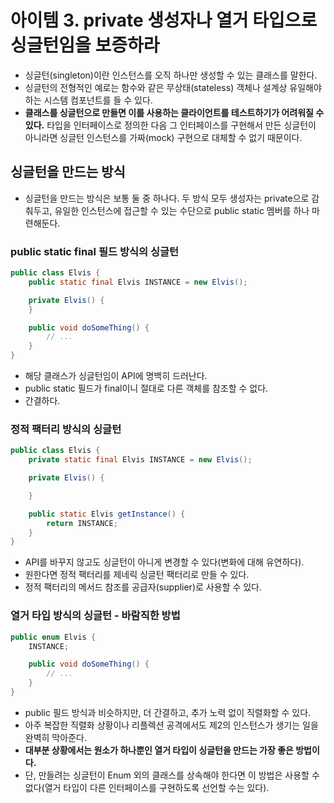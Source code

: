 # 아이템 3. private 생성자나 열거 타입으로 싱글턴임을 보증하라

- 싱글턴(singleton)이란 인스턴스를 오직 하나만 생성할 수 있는 클래스를 말한다.
- 싱글턴의 전형적인 예로는 함수와 같은 무상태(stateless) 객체나 설계상 유일해야 하는 시스템 컴포넌트를 들 수 있다.
- **클래스를 싱글턴으로 만들면 이를 사용하는 클라이언트를 테스트하기가 어려워질 수 있다.** 타입을 인터페이스로 정의한 다음 그 인터페이스를 구현해서 만든 싱글턴이 아니라면 싱글턴 인스턴스를 가짜(mock)
  구현으로 대체할 수 없기 때문이다.

## 싱글턴을 만드는 방식

- 싱글턴을 만드는 방식은 보통 둘 중 하나다. 두 방식 모두 생성자는 private으로 감춰두고, 유일한 인스턴스에 접근할 수 있는 수단으로 public static 멤버를 하나 마련해둔다.

### public static final 필드 방식의 싱글턴

```java
public class Elvis {
    public static final Elvis INSTANCE = new Elvis();

    private Elvis() {
    }

    public void doSomeThing() {
        // ...
    }
}
```

- 해당 클래스가 싱글턴임이 API에 명백히 드러난다.
- public static 필드가 final이니 절대로 다른 객체를 참조할 수 없다.
- 간결하다.

### 정적 팩터리 방식의 싱글턴

```java
public class Elvis {
    private static final Elvis INSTANCE = new Elvis();

    private Elvis() {

    }

    public static Elvis getInstance() {
        return INSTANCE;
    }
}
```

- API를 바꾸지 않고도 싱글턴이 아니게 변경할 수 있다(변화에 대해 유연하다).
- 원한다면 정적 팩터리를 제네릭 싱글턴 팩터리로 만들 수 있다.
- 정적 팩터리의 메서드 참조를 공급자(supplier)로 사용할 수 있다.

### 열거 타입 방식의 싱글턴 - 바람직한 방법

```java
public enum Elvis {
    INSTANCE;

    public void doSomeThing() {
        // ...
    }
}
```

- public 필드 방식과 비슷하지만, 더 간결하고, 추가 노력 없이 직렬화할 수 있다.
- 아주 복잡한 직렬화 상황이나 리플렉션 공격에서도 제2의 인스턴스가 생기는 일을 완벽히 막아준다.
- **대부분 상황에서는 원소가 하나뿐인 열거 타입이 싱글턴을 만드는 가장 좋은 방법이다.**
- 단, 만들려는 싱글턴이 Enum 외의 클래스를 상속해야 한다면 이 방법은 사용할 수 없다(열거 타입이 다른 인터페이스를 구현하도록 선언할 수는 있다).
